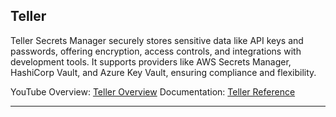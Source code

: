 ## Teller

Teller Secrets Manager securely stores sensitive data like API keys and passwords, offering encryption, access controls, and integrations with development tools. It supports providers like AWS Secrets Manager, HashiCorp Vault, and Azure Key Vault, ensuring compliance and flexibility.

YouTube Overview: [Teller Overview](https://www.youtube.com/watch?v=Vcjz-YM3uLQ)
Documentation: [Teller Reference](https://tlr.dev/)
___
